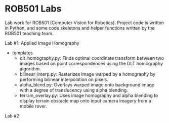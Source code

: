 # ROB501 Labs
Lab work for ROB501 (Computer Vision for Robotics). Project code is written in Python, and some code skeletons and helper functions written by the ROB501 teaching team.

Lab #1: Applied Image Homography
- templates
  - dlt_homography.py: Finds optimal coordinate transform between two images based on point correspondences using the DLT homography algorithm.
  - bilinear_interp.py: Rasterizes image warped by a homography by performing bilinear interpolation on pixels.
  - alpha_blend.py: Overlays warped image onto background image with a degree of translucency using alpha blending.
  - terrain_overlay.py: Uses image homography and alpha blending to display terrain obstacle map onto input camera imagery from a mobile rover.

Lab #2: 

